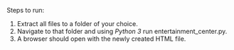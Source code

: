 Steps to run:
1. Extract all files to a folder of your choice.
2. Navigate to that folder and using *Python 3* run entertainment_center.py.
3. A browser should open with the newly created HTML file.